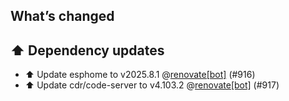 ## What’s changed
## ⬆️ Dependency updates

- ⬆️ Update esphome to v2025.8.1 @[renovate[bot]](https://github.com/apps/renovate) (#916)
- ⬆️ Update cdr/code-server to v4.103.2 @[renovate[bot]](https://github.com/apps/renovate) (#917)
